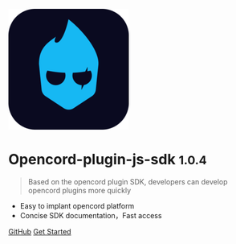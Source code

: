 ![logo](_media/icon1.png)
# Opencord-plugin-js-sdk <small>1.0.4</small>

> Based on the opencord plugin SDK, developers can develop opencord plugins more quickly

- Easy to implant opencord platform
- Concise SDK documentation，Fast access

[GitHub](https://github.com/huangchao0821/opencord-plugin-js-sdk/tree/test2)
[Get Started](pages/quick_start)